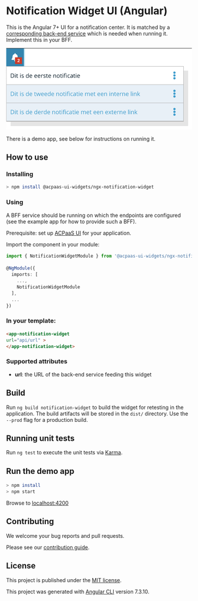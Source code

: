 # Notification Widget UI (Angular)

This is the Angular 7+ UI for a notification center. It is matched by a [corresponding back-end service](todo) which is needed when running it. Implement this in your BFF.

![screenshot](Screenshot.png)

There is a demo app, see below for instructions on running it.

## How to use

### Installing

```sh
> npm install @acpaas-ui-widgets/ngx-notification-widget
```

### Using

A BFF service should be running on which the endpoints are configured (see the example app for how to provide such a BFF).

Prerequisite: set up [ACPaaS UI](https://github.com/digipolisantwerp/acpaas-ui_angular/) for your application.

Import the component in your module:

```ts
import { NotificationWidgetModule } from '@acpaas-ui-widgets/ngx-notififcation-widget';

@NgModule({
  imports: [
    ...,
    NotificationWidgetModule
  ],
  ...
})
```

### In your template:

```html
<app-notification-widget
url="api/url" >
</app-notification-widget>
```


### Supported attributes

- **url**: the URL of the back-end service feeding this widget


## Build

Run `ng build notification-widget` to build the widget for retesting in the application. The build artifacts will be stored in the `dist/` directory. Use the `--prod` flag for a production build.

## Running unit tests

Run `ng test` to execute the unit tests via [Karma](https://karma-runner.github.io).
## Run the demo app

```sh
> npm install
> npm start
```

Browse to [localhost:4200](http://localhost:4200)

## Contributing

We welcome your bug reports and pull requests.

Please see our [contribution guide](CONTRIBUTING.md).

## License

This project is published under the [MIT license](LICENSE.md).

This project was generated with [Angular CLI](https://github.com/angular/angular-cli) version 7.3.10.
